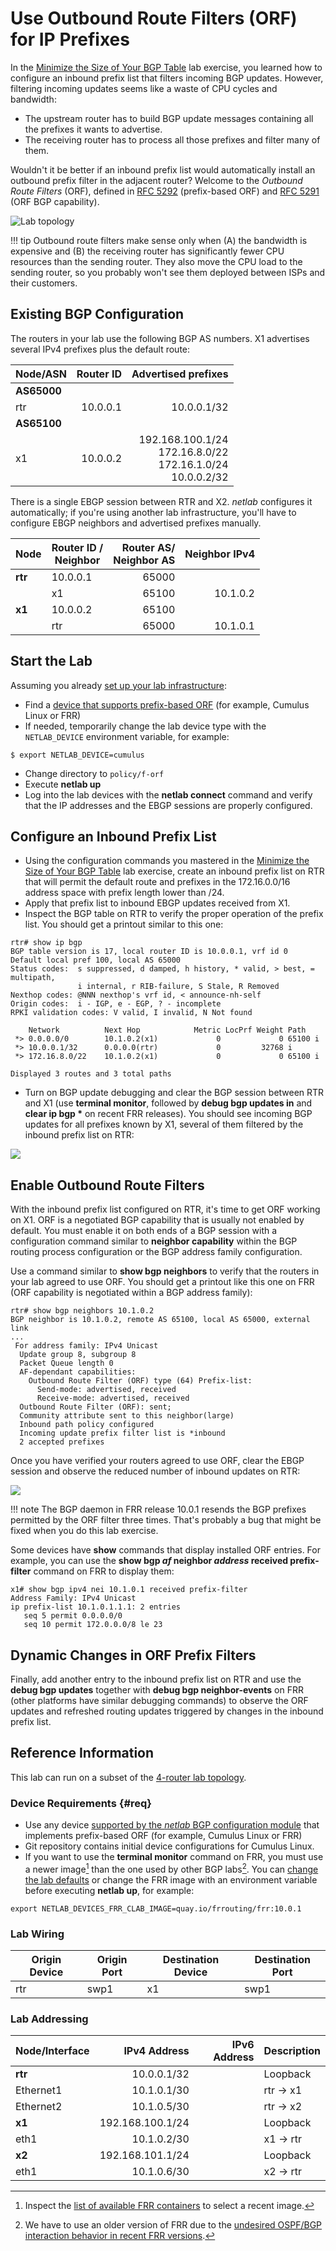 # Use Outbound Route Filters (ORF) for IP Prefixes

In the [Minimize the Size of Your BGP Table](4-reduce.md) lab exercise, you learned how to configure an inbound prefix list that filters incoming BGP updates. However, filtering incoming updates seems like a waste of CPU cycles and bandwidth:

* The upstream router has to build BGP update messages containing all the prefixes it wants to advertise.
* The receiving router has to process all those prefixes and filter many of them.

Wouldn't it be better if an inbound prefix list would automatically install an outbound prefix filter in the adjacent router? Welcome to the *Outbound Route Filters* (ORF), defined in [RFC 5292](https://datatracker.ietf.org/doc/html/rfc5292) (prefix-based ORF) and [RFC 5291](https://datatracker.ietf.org/doc/html/rfc5291) (ORF BGP capability).

![Lab topology](topology-orf.png)

!!! tip
    Outbound route filters make sense only when (A) the bandwidth is expensive and (B) the receiving router has significantly fewer CPU resources than the sending router. They also move the CPU load to the sending router, so you probably won't see them deployed between ISPs and their customers.

## Existing BGP Configuration

The routers in your lab use the following BGP AS numbers. X1 advertises several IPv4 prefixes plus the default route:

| Node/ASN | Router ID | Advertised prefixes |
|----------|----------:|--------------------:|
| **AS65000** ||
| rtr | 10.0.0.1 | 10.0.0.1/32 |
| **AS65100** ||
| x1 | 10.0.0.2 | 192.168.100.1/24<br>172.16.8.0/22<br>172.16.1.0/24<br>10.0.0.2/32 |

There is a single EBGP session between RTR and X2. _netlab_ configures it automatically; if you're using another lab infrastructure, you'll have to configure EBGP neighbors and advertised prefixes manually.

| Node | Router ID /<br />Neighbor | Router AS/<br />Neighbor AS | Neighbor IPv4 |
|------|---------------------------|----------------------------:|--------------:|
| **rtr** | 10.0.0.1 | 65000 |
| | x1 | 65100 | 10.1.0.2 |
| **x1** | 10.0.0.2 | 65100 |
| | rtr | 65000 | 10.1.0.1 |

## Start the Lab

Assuming you already [set up your lab infrastructure](../1-setup.md):

* Find a [device that supports prefix-based ORF](#req) (for example, Cumulus Linux or FRR)
* If needed, temporarily change the lab device type with the `NETLAB_DEVICE` environment variable, for example:

```
$ export NETLAB_DEVICE=cumulus
```

* Change directory to `policy/f-orf`
* Execute **netlab up**
* Log into the lab devices with the **netlab connect** command and verify that the IP addresses and the EBGP sessions are properly configured.

## Configure an Inbound Prefix List

* Using the configuration commands you mastered in the [Minimize the Size of Your BGP Table](4-reduce.md) lab exercise, create an inbound prefix list on RTR that will permit the default route and prefixes in the 172.16.0.0/16 address space with prefix length lower than /24.
* Apply that prefix list to inbound EBGP updates received from X1.
* Inspect the BGP table on RTR to verify the proper operation of the prefix list. You should get a printout similar to this one:

```
rtr# show ip bgp
BGP table version is 17, local router ID is 10.0.0.1, vrf id 0
Default local pref 100, local AS 65000
Status codes:  s suppressed, d damped, h history, * valid, > best, = multipath,
               i internal, r RIB-failure, S Stale, R Removed
Nexthop codes: @NNN nexthop's vrf id, < announce-nh-self
Origin codes:  i - IGP, e - EGP, ? - incomplete
RPKI validation codes: V valid, I invalid, N Not found

    Network          Next Hop            Metric LocPrf Weight Path
 *> 0.0.0.0/0        10.1.0.2(x1)             0             0 65100 i
 *> 10.0.0.1/32      0.0.0.0(rtr)             0         32768 i
 *> 172.16.8.0/22    10.1.0.2(x1)             0             0 65100 i

Displayed 3 routes and 3 total paths
```

* Turn on BGP update debugging and clear the BGP session between RTR and X1 (use **terminal monitor**, followed by **debug bgp updates in** and **clear ip bgp \*** on recent FRR releases). You should see incoming BGP updates for all prefixes known by X1, several of them filtered by the inbound prefix list on RTR:

[![](policy-orf-printout-prefix-list.png)](policy-orf-printout-prefix-list.png)

## Enable Outbound Route Filters

With the inbound prefix list configured on RTR, it's time to get ORF working on X1. ORF is a negotiated BGP capability that is usually not enabled by default. You must enable it on both ends of a BGP session with a configuration command similar to **neighbor capability** within the BGP routing process configuration or the BGP address family configuration.

Use a command similar to **show bgp neighbors** to verify that the routers in your lab agreed to use ORF. You should get a printout like this one on FRR (ORF capability is negotiated within a BGP address family):

```
rtr# show bgp neighbors 10.1.0.2
BGP neighbor is 10.1.0.2, remote AS 65100, local AS 65000, external link
...
 For address family: IPv4 Unicast
  Update group 8, subgroup 8
  Packet Queue length 0
  AF-dependant capabilities:
    Outbound Route Filter (ORF) type (64) Prefix-list:
      Send-mode: advertised, received
      Receive-mode: advertised, received
  Outbound Route Filter (ORF): sent;
  Community attribute sent to this neighbor(large)
  Inbound path policy configured
  Incoming update prefix filter list is *inbound
  2 accepted prefixes
```

Once you have verified your routers agreed to use ORF, clear the EBGP session and observe the reduced number of inbound updates on RTR:

[![](policy-orf-printout-orf.png)](policy-orf-printout-orf.png)

!!! note
    The BGP daemon in FRR release 10.0.1 resends the BGP prefixes permitted by the ORF filter three times. That's probably a bug that might be fixed when you do this lab exercise.

Some devices have **show** commands that display installed ORF entries. For example, you can use the **show bgp *af* neighbor *address* received prefix-filter** command on FRR to display them:

```
x1# show bgp ipv4 nei 10.1.0.1 received prefix-filter
Address Family: IPv4 Unicast
ip prefix-list 10.1.0.1.1.1: 2 entries
   seq 5 permit 0.0.0.0/0
   seq 10 permit 172.0.0.0/8 le 23
```

## Dynamic Changes in ORF Prefix Filters

Finally, add another entry to the inbound prefix list on RTR and use the **debug bgp updates** together with **debug bgp neighbor-events** on FRR (other platforms have similar debugging commands) to observe the ORF updates and refreshed routing updates triggered by changes in the inbound prefix list.

## Reference Information

This lab can run on a subset of the [4-router lab topology](../external/4-router.md).

### Device Requirements {#req}

* Use any device [supported by the _netlab_ BGP configuration module](https://netlab.tools/platforms/#platform-routing-support) that implements prefix-based ORF (for example, Cumulus Linux or FRR)
* Git repository contains initial device configurations for Cumulus Linux.
* If you want to use the **terminal monitor** command on FRR, you must use a newer image[^FIL] than the one used by other BGP labs[^FRO]. You can [change the lab defaults](../1-setup.md#defaults) or change the FRR image with an environment variable before executing **netlab up**, for example:

```
export NETLAB_DEVICES_FRR_CLAB_IMAGE=quay.io/frrouting/frr:10.0.1
```

[^FIL]: Inspect the [list of available FRR containers](https://quay.io/repository/frrouting/frr?tab=tags&tag=latest) to select a recent image.

[^FRO]: We have to use an older version of FRR due to the [undesired OSPF/BGP interaction behavior in recent FRR versions](https://blog.ipspace.net/2024/03/frr-ibgp-loopbacks.html).

### Lab Wiring

| Origin Device | Origin Port | Destination Device | Destination Port |
|---------------|-------------|--------------------|------------------|
| rtr | swp1 | x1 | swp1 |

### Lab Addressing

| Node/Interface | IPv4 Address | IPv6 Address | Description |
|----------------|-------------:|-------------:|-------------|
| **rtr** |  10.0.0.1/32 |  | Loopback |
| Ethernet1 | 10.1.0.1/30 |  | rtr -> x1 |
| Ethernet2 | 10.1.0.5/30 |  | rtr -> x2 |
| **x1** |  192.168.100.1/24 |  | Loopback |
| eth1 | 10.1.0.2/30 |  | x1 -> rtr |
| **x2** |  192.168.101.1/24 |  | Loopback |
| eth1 | 10.1.0.6/30 |  | x2 -> rtr |
